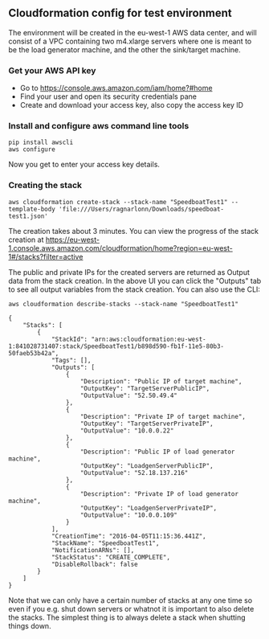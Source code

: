 Cloudformation config for test environment
------------------------------------------

The environment will be created in the eu-west-1 AWS data center, and will consist of a VPC containing two m4.xlarge servers where one is meant to be the load generator machine, and the other the sink/target machine.

### Get your AWS API key

- Go to https://console.aws.amazon.com/iam/home?#home
- Find your user and open its security credentials pane
- Create and download your access key, also copy the access key ID

### Install and configure aws command line tools

```
pip install awscli
aws configure
```

Now you get to enter your access key details.

### Creating the stack

```
aws cloudformation create-stack --stack-name "SpeedboatTest1" --template-body 'file:///Users/ragnarlonn/Downloads/speedboat-test1.json'
```

The creation takes about 3 minutes. You can view the progress of the stack creation at https://eu-west-1.console.aws.amazon.com/cloudformation/home?region=eu-west-1#/stacks?filter=active

The public and private IPs for the created servers are returned as Output data from the stack creation. In the above UI you can click the "Outputs" tab to see all output variables from the stack creation. You can also use the CLI:

```
aws cloudformation describe-stacks --stack-name "SpeedboatTest1"

{
    "Stacks": [
        {
            "StackId": "arn:aws:cloudformation:eu-west-1:841028731407:stack/SpeedboatTest1/b898d590-fb1f-11e5-80b3-50faeb53b42a", 
            "Tags": [], 
            "Outputs": [
                {
                    "Description": "Public IP of target machine", 
                    "OutputKey": "TargetServerPublicIP", 
                    "OutputValue": "52.50.49.4"
                }, 
                {
                    "Description": "Private IP of target machine", 
                    "OutputKey": "TargetServerPrivateIP", 
                    "OutputValue": "10.0.0.22"
                }, 
                {
                    "Description": "Public IP of load generator machine", 
                    "OutputKey": "LoadgenServerPublicIP", 
                    "OutputValue": "52.18.137.216"
                }, 
                {
                    "Description": "Private IP of load generator machine", 
                    "OutputKey": "LoadgenServerPrivateIP", 
                    "OutputValue": "10.0.0.109"
                }
            ], 
            "CreationTime": "2016-04-05T11:15:36.441Z", 
            "StackName": "SpeedboatTest1", 
            "NotificationARNs": [], 
            "StackStatus": "CREATE_COMPLETE", 
            "DisableRollback": false
        }
    ]
}

```


Note that we can only have a certain number of stacks at any one time so even if you e.g. shut down servers or whatnot it is important to also delete the stacks. The simplest thing is to always delete a stack when shutting things down.


